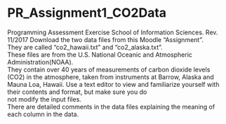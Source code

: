 # PR_Assignment1_CO2Data
 
Programming	Assessment	Exercise
School	of	Information	Sciences.		Rev. 11/2017
Download	the	two	data	files from	this	Moodle	“Assignment”.		
They	are	called	“co2_hawaii.txt”	and	“co2_alaska.txt”.		
These	files	are	from	the	U.S.	National	Oceanic	and	Atmospheric	Administration(NOAA).		
They	contain	over	40	years	of	measurements	of	carbon	dioxide	levels	(CO2)	in	the	
atmosphere,	taken	from	instruments	at	Barrow,	Alaska	and	Mauna	Loa,	Hawaii.
Use	a	text	editor	to	view	and	familiarize	yourself	with their contents	and	format,	but	make	sure	you	do	
not	modify	the	input	files.		
There	are	detailed	comments	in the	data files	explaining	the	meaning	of	each	column	in	the	data.
